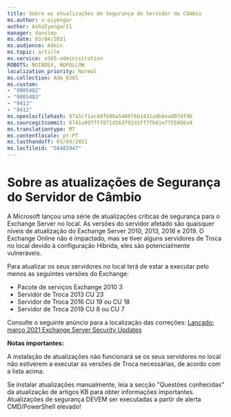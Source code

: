 ```yaml
---
title: Sobre as atualizações de Segurança do Servidor de Câmbio
ms.author: v-aiyengar
author: AshaIyengar21
manager: dansimp
ms.date: 03/04/2021
ms.audience: Admin
ms.topic: article
ms.service: o365-administration
ROBOTS: NOINDEX, NOFOLLOW
localization_priority: Normal
ms.collection: Adm_O365
ms.custom:
- "9005482"
- "9005483"
- "9413"
- "9412"
ms.openlocfilehash: 87a5cf1ac4dfb96a5406f6b1431adb6ead074fd6
ms.sourcegitcommit: 6741a997fff871d263f92d3ff7fb61e7755956a9
ms.translationtype: MT
ms.contentlocale: pt-PT
ms.lasthandoff: 03/04/2021
ms.locfileid: "50481947"
---
```

# <a name="about-exchange-server-security-updates"></a>Sobre as atualizações de Segurança do Servidor de Câmbio

A Microsoft lançou uma série de atualizações críticas de segurança para o Exchange Server no local. As versões do servidor afetado são quaisquer níveis de atualização do Exchange Server 2010, 2013, 2016 e 2019. O Exchange Online não é impactado, mas se tiver alguns servidores de Troca no local devido à configuração Híbrida, eles são potencialmente vulneráveis.

Para atualizar os seus servidores no local terá de estar a executar pelo menos as seguintes versões do Exchange:

- Pacote de serviços Exchange 2010 3
- Servidor de Troca 2013 CU 23
- Servidor de Troca 2016 CU 19 ou CU 18
- Servidor de Troca 2019 CU 8 ou CU 7

Consulte o seguinte anúncio para a localização das correções: [Lançado: março 2021 Exchange Server Security Updates](https://techcommunity.microsoft.com/t5/exchange-team-blog/released-march-2021-exchange-server-security-updates/ba-p/2175901)

**Notas importantes:**

A instalação de atualizações não funcionará se os seus servidores no local não estiverem a executar as versões de Troca necessárias, de acordo com a lista acima.

Se instalar atualizações manualmente, leia a secção "Questões conhecidas" da atualização de artigos KB para obter informações importantes. Atualizações de segurança DEVEM ser executadas a partir de alerta CMD/PowerShell elevado!
